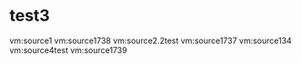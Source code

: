 # test3
vm:source1
vm:source1738
vm:source2.2test
vm:source1737
vm:source134
vm:source4test
vm:source1739


